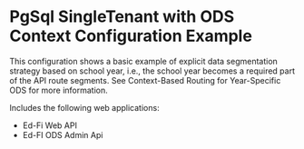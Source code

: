 # PgSql SingleTenant with ODS Context Configuration Example
This configuration shows a basic example of explicit data segmentation strategy based on school year, i.e., the school year becomes a required part of the API route segments. See Context-Based Routing for Year-Specific ODS for more information.

Includes the following web applications:
* Ed-Fi Web API
* Ed-FI ODS Admin Api
